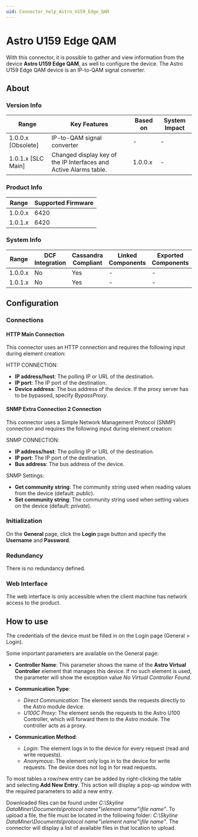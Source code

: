 ```yaml
---
uid: Connector_help_Astro_U159_Edge_QAM
---
```


# Astro U159 Edge QAM

With this connector, it is possible to gather and view information from the device **Astro U159 Edge QAM**, as well to configure the device. The Astro U159 Edge QAM device is an IP-to-QAM signal converter.

## About

### Version Info

| Range              | Key Features               | Based on | System Impact |
|--------------------|----------------------------|----------|---------------|
| 1.0.0.x [Obsolete] | IP-to-QAM signal converter | -        | -             |
| 1.0.1.x [SLC Main] | Changed display key of the IP Interfaces and Active Alarms table.  | 1.0.0.x        | -             |

### Product Info

| Range     | Supported Firmware     |
|-----------|------------------------|
| 1.0.0.x   | 6420                   |
| 1.0.1.x   | 6420                   |

### System Info

| Range     | DCF Integration     | Cassandra Compliant     | Linked Components     | Exported Components     |
|-----------|---------------------|-------------------------|-----------------------|-------------------------|
| 1.0.0.x   | No                  | Yes                     | -                     | -                       |
| 1.0.1.x   | No                  | Yes                     | -                     | -                       |

## Configuration

### Connections

#### HTTP Main Connection

This connector uses an HTTP connection and requires the following input during element creation:

HTTP CONNECTION:

- **IP address/host**: The polling IP or URL of the destination.
- **IP port**: The IP port of the destination.
- **Device address**: The bus address of the device. If the proxy server has to be bypassed, specify *BypassProxy*.

#### SNMP Extra Connection 2 Connection

This connector uses a Simple Network Management Protocol (SNMP) connection and requires the following input during element creation:

SNMP CONNECTION:

- **IP address/host**: The polling IP or URL of the destination.
- **IP port**: The IP port of the destination.
- **Bus address**: The bus address of the device.

SNMP Settings:

- **Get community string**: The community string used when reading values from the device (default: *public*).
- **Set community string**: The community string used when setting values on the device (default: *private*).

### Initialization

On the **General** page, click the **Login** page button and specify the **Username** and **Password**.

### Redundancy

There is no redundancy defined.

### Web Interface

The web interface is only accessible when the client machine has network access to the product.

## How to use

The credentials of the device must be filled in on the Login page (General \> Login).

Some important parameters are available on the General page:

- **Controller Name**: This parameter shows the name of the **Astro Virtual Controller** element that manages this device. If no such element is used, the parameter will show the exception value *No Virtual Controller Found*.

- **Communication Type**:

  - *Direct Communication*: The element sends the requests directly to the Astro module device.
  - *U100C Proxy*: The element sends the requests to the Astro U100 Controller, which will forward them to the Astro module. The controller acts as a proxy.

- **Communication Method**:

  - *Login*: The element logs in to the device for every request (read and write requests).
  - *Anonymous*: The element only logs in to the device for write requests. The device does not log in for read requests.

To most tables a row/new entry can be added by right-clicking the table and selecting **Add New Entry**. This action will display a pop-up window with the required parameters to add a new entry.

Downloaded files can be found under *C:\Skyline DataMiner\Documents\\protocol name"\\element name"\\file name"*.
To upload a file, the file must be located in the following folder: *C:\Skyline DataMiner\Documents\\protocol name"\\element name"\\file name"*. The connector will display a list of available files in that location to upload.
